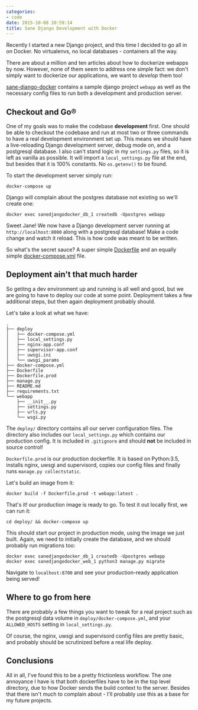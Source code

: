 ```yaml
---
categories:
- code
date: 2015-10-08 20:59:14
title: Sane Django Development with Docker
---
```


Recently I started a new Django project, and this time
I decided to go all in on Docker. No virtualenvs,
no local databases - containers all the way.

There are about a million and ten articles about how to
dockerize webapps by now. However, none of them seem to
address one simple fact: we don't simply want to
dockerize our applications, we want to _develop_ them too!


[sane-django-docker](https://github.com/Fingel/sane-django-docker.git) 
contains a sample django project `webapp` as well as the necessary
config files to run both a development and production server.

<!--more-->

Checkout and Go®
----------------

One of my goals was to make the codebase **development**
first. One should be able to checkout the codebase and run at most two or three commands
to have a real development environment set up. This
means we should have a live-reloading Django development
server, debug mode on, and a postgresql database. I also can't stand logic
in my `settings.py` files, so it is left as vanilla as possible. It
will import a `local_settings.py` file at the end, but besides that it is 100%
constants. No `os.getenv()` to be found.

To start the development server simply run:

    docker-compose up

Django will complain about the postgres database not existing so we'll create one:

    docker exec sanedjangodocker_db_1 createdb -Upostgres webapp

Sweet Jane! We now have a Django development server running at `http://localhost:8000` along with a postgresql database! Make a code
change and watch it reload. This is how code was meant to be written.

So what's the secret sauce? A super simple [Dockerfile](https://github.com/Fingel/sane-django-docker/blob/master/Dockerfile) and an equally simple [docker-compose.yml](https://github.com/Fingel/sane-django-docker/blob/master/docker-compose.yml) file.


Deployment ain't that much harder
---------------------------------

So getitng a dev environment up and running is all well and good,
but we are going to have to deploy our code at some point. Deployment takes a few additional steps, but then again deployment probably should.

Let's take a look at what we have:

    .
    ├── deploy
    │   ├── docker-compose.yml
    │   ├── local_settings.py
    │   ├── nginx-app.conf
    │   ├── supervisor-app.conf
    │   ├── uwsgi.ini
    │   └── uwsgi_params
    ├── docker-compose.yml
    ├── Dockerfile
    ├── Dockerfile.prod
    ├── manage.py
    ├── README.md
    ├── requirements.txt
    └── webapp
        ├── __init__.py
        ├── settings.py
        ├── urls.py
        └── wsgi.py


The `deploy/` directory contains all our server configuration files.
The directory also includes our `local_settings.py` which contains our
production config. It is included in `.gitignore` and should **not** be
included in source control!

`Dockerfile.prod` is our production dockerfile. It is based on Python:3.5,
installs nginx, uwsgi and supervisord, copies our config files and finally
runs `manage.py collectstatic`.

Let's build an image from it:

    docker build -f Dockerfile.prod -t webapp:latest .

That's it! our production image is ready to go. To test it out locally first,
we can run it:


    cd deploy/ && docker-compose up

This should start our project in production mode, using the image we just built. Again, we need to initially create the database,
and we should probably run migrations too:

    docker exec sanedjangodocker_db_1 createdb -Upostgres webapp
    docker exec sanedjangodocker_web_1 python3 manage.py migrate

Navigate to `localhost:8700` and see your production-ready application
being served!


Where to go from here
---------------------

There are probably a few things you want to tweak for a real project such as
the postgresql data volume in `deploy/docker-compose.yml`, and
your `ALLOWED_HOSTS` setting in `local_settings.py`.

Of course, the nginx, uwsgi and supervisord config files are pretty basic, and
probably should be scrutinized before a real life deploy.


Conclusions
-----------

All in all, I've found this to be a pretty frictionless workflow. The one
annoyance I have is that both dockerfiles have to be in the top level
directory, due to how Docker sends the build context to the server.
Besides that there isn't much to complain about - I'll probably use this as
a base for my future projects.